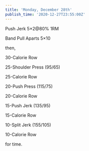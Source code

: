 ```yaml
---
title: 'Monday, December 28th'
publish_time: '2020-12-27T23:55:00Z'
---
```


Push Jerk 5×2\@80% 1RM

Band Pull Aparts 5×10

then,

30-Calorie Row

25-Shoulder Press (95/65)

25-Calorie Row

20-Push Press (115/75)

20-Calorie Row

15-Push Jerk (135/95)

15-Calorie Row

10-Split Jerk (155/105)

10-Calorie Row

for time.
